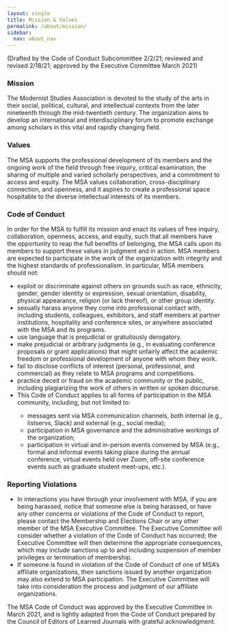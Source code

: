```yaml
---
layout: single
title: Mission & Values
permalink: /about/mission/
sidebar:
  nav: about_nav
---
```


(Drafted by the Code of Conduct Subcommittee 2/2/21; reviewed and revised 2/18/21; approved by the Executive Committee March 2021)

<h3>Mission</h3>
The Modernist Studies Association is devoted to the study of the arts in their social, political, cultural, and intellectual contexts from the later nineteenth through the mid-twentieth century. The organization aims to develop an international and interdisciplinary forum to promote exchange among scholars in this vital and rapidly changing field.

<h3>Values</h3>
The MSA supports the professional development of its members and the ongoing work of the field through free inquiry, critical examination, the sharing of multiple and varied scholarly perspectives, and a commitment to access and equity. The MSA values collaboration, cross-disciplinary connection, and openness, and it aspires to create a professional space hospitable to the diverse intellectual interests of its members.

<h3>Code of Conduct</h3>
In order for the MSA to fulfill its mission and enact its values of free inquiry, collaboration, openness, access, and equity, such that all members have the opportunity to reap the full benefits of belonging, the MSA calls upon its members to support these values in judgment and in action. MSA members are expected to participate in the work of the organization with integrity and the highest standards of professionalism. In particular, MSA members should not:

<ul>
		<li> exploit or discriminate against others on grounds such as race,
			ethnicity, gender, gender identity or expression, sexual
			orientation, disability, physical appearance, religion (or lack
			thereof), or other group identity.</li>
		<li> sexually harass anyone they come into professional contact
			with, including students, colleagues, exhibitors, and staff
			members at partner institutions, hospitality and conference
			sites, or anywhere associated with the MSA and its
			programs.</li>
		<li> use language that is prejudicial or gratuitously
			derogatory.</li>
		<li> make prejudicial or arbitrary judgments (e.g., in evaluating
			conference proposals or grant applications) that might unfairly
			affect the academic freedom or professional development of
			anyone with whom they work. </li>
		<li> fail to disclose conflicts of interest (personal, professional,
			and commercial) as they relate to MSA programs and
			competitions.</li>
		<li> practice deceit or fraud on the academic community or the
			public, including plagiarizing the work of others in written or
			spoken discourse.</li>
		<li>This Code of Conduct applies to all forms of participation in
			the MSA community, including, but not limited to:</li>
		<ul>
			<li> messages sent via MSA communication channels, both internal
				(e.g., listservs, Slack) and external (e.g., social
				media);</li>
			<li> participation in MSA governance and the administrative
				workings of the organization;</li>
			<li> participation in virtual and in-person events convened by
				MSA (e.g., formal and informal events taking place during
				the annual conference, virtual events held over Zoom,
				off-site conference events such as graduate student
				meet-ups, etc.).</li>
		</ul>
</ul>

<h3>Reporting Violations</h3>
	
<ul>
	<li>In interactions you have through your involvement with MSA, if
			you are being harassed, notice that someone else is being
			harassed, or have any other concerns or violations of the Code
			of Conduct to report, please contact the Membership and
			Elections Chair or any other member of the MSA Executive
			Committee. The Executive Committee will consider whether a
			violation of the Code of Conduct has occurred; the Executive
			Committee will then determine the appropriate consequences,
			which may include sanctions up to and including suspension of
			member privileges or termination of membership.</li>
	<li>If someone is found in violation of the Code of Conduct of one
			of MSA’s affiliate organizations, then sanctions issued by
			another organization may also extend to MSA participation. The
			Executive Committee will take into consideration the process and
			judgment of our affiliate organizations. </li>
</ul>

The MSA Code of Conduct was approved by the Executive Committee in March 2021, and is lightly adapted from the Code of Conduct prepared by the Council of Editors of Learned Journals with grateful acknowledgment.